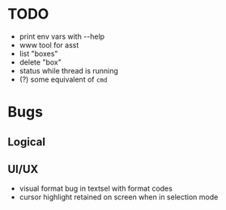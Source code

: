 # TODO

- print env vars with --help
- www tool for asst
- list "boxes"
- delete "box"
- status while thread is running
- (?) some equivalent of `cmd`


# Bugs

## Logical

## UI/UX
- visual format bug in textsel with format codes
- cursor highlight retained on screen when in selection mode
